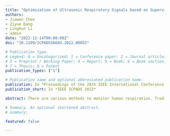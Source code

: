 ```yaml
---
title: "Optimization of Ultrasonic Respiratory Signals based on Supervised Learning"
authors:
- Jiawen Chen
- Ziyue Dang
- Lingkun Li
- admin
date: "2022-12-14T00:00:00Z"
doi: "10.1109/ICPADS56603.2022.00053"

# Publication type.
# Legend: 0 = Uncategorized; 1 = Conference paper; 2 = Journal article;
# 3 = Preprint / Working Paper; 4 = Report; 5 = Book; 6 = Book section;
# 7 = Thesis; 8 = Patent
publication_types: ["1"]

# Publication name and optional abbreviated publication name.
publication: In *Proceedings of the 28th IEEE International Conference on Parallel and Distributed Systems*
publication_short: In *IEEE ICPADS 2022*

abstract: There are various methods to monitor human respiration. Traditional methods of monitoring the human respiratory process often rely on complex medical equipment, which makes it difficult for users to operate. Nowadays, more and more researchers are focusing on smartphone-based systems that use mobile phones to transmit ultrasound to the chest and abdomen of the human body and use the unique reverse echo of ultrasound to collect respiratory signals. However, this method is easily disturbed by the environment, clothing, equipment, and other factors. Thus, the accuracy is unsatisfactory. This paper presents a method to optimize the respiratory signals collected by ultrasound. This method is based on supervised learning. Piezoelectric sensors and mobile phones are used to monitor human respiratory signals. A Long-Short Term Memory (LSTM) is established to learn the expression from ultrasonic signals to piezoelectric signals to improve the accuracy of signal acquisition. The results show that the model has good performance in both the time and frequency domains, achieving less than 0.05 mean absolute error (MAE) and 0.8779 intersections over union (IoU). The model can be used to optimize the ultrasound respiratory signals.

# Summary. An optional shortened abstract.
# summary: 

featured: false

---
```

